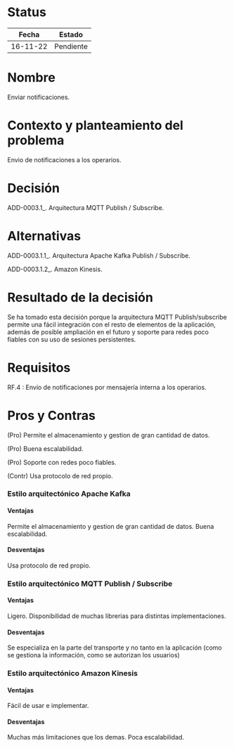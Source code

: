 # Status

| Fecha | Estado |
| --- | --- |
| 16-11-22 | Pendiente |

# Nombre

Enviar notificaciones.

# Contexto y planteamiento del problema

Envio de notificaciones a los operarios.

# Decisión

ADD-0003.1_. Arquitectura MQTT Publish / Subscribe.

# Alternativas

ADD-0003.1.1_. Arquitectura Apache Kafka Publish / Subscribe.

ADD-0003.1.2_. Amazon Kinesis.

# Resultado de la decisión

Se ha tomado esta decisión porque la arquitectura MQTT Publish/subscribe permite una fácil integración con el resto de elementos de la aplicación, además de posible ampliación en el futuro y soporte para redes poco fiables con su uso de sesiones persistentes.

# Requisitos

RF.4 : Envío de notificaciones por mensajería interna a los operarios.

# Pros y Contras

(Pro) Permite el almacenamiento y gestion de gran cantidad de datos.

(Pro) Buena escalabilidad.

(Pro) Soporte con redes poco fiables.

(Contr) Usa protocolo de red propio.

### Estilo arquitectónico Apache Kafka

#### Ventajas

Permite el almacenamiento y gestion de gran cantidad de datos.
Buena escalabilidad.

#### Desventajas

Usa protocolo de red propio.

### Estilo arquitectónico MQTT Publish / Subscribe

#### Ventajas

Ligero.
Disponibilidad de muchas librerias para distintas implementaciones.

#### Desventajas

Se especializa en la parte del transporte y no tanto en la aplicación (como se gestiona la información, como se autorizan los usuarios)

### Estilo arquitectónico Amazon Kinesis

#### Ventajas

Fácil de usar e implementar.

#### Desventajas

Muchas más limitaciones que los demas.
Poca escalabilidad.
